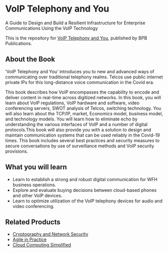 # VoIP Telephony and You

A Guide to Design and Build a Resilient Infrastructure for Enterprise Communications Using the VoIP Technology 

This is the repository for [VoIP Telephony and You](https://in.bpbonline.com/products/voip-telephony-and-you?_pos=1&_sid=388b80d55&_ss=r), published by BPB Publications.

## About the Book
‘VoIP Telephony and You’ introduces you to new and advanced ways of communicating over traditional telephony realms. Telcos use public internet private IPs for this long-distance voice communication in the Covid era.

This book describes how VoIP encompasses the capability to encode and deliver content in real-time across digitized networks. In this book, you will learn about VoIP regulations, VoIP hardware and software, video conferencing servers, SWOT analysis of Telcos, switching technology. You will also learn about the TCP/IP, market, Economics model, business model, and technology models. You will learn how to eliminate echo by understanding the various interfaces of VoIP and a number of digital protocols.This book will also provide you with a solution to design and maintain communication systems that can be used reliably in the Covid-19 times. This book includes several best practices and security measures to secure conversations by use of surveillance methods and VoIP security provisions.  

## What you will learn
* Learn to establish a strong and robust digital communication for WFH business operations.
* Explore and evaluate buying  decisions between cloud-based phones and other VoIP devices.
* Learn to optimize utilization of the VoIP telephony devices for audio and video conferencing.

## Related Products
* [Cryptography and Network Security](https://in.bpbonline.com/products/cryptography-and-network-security?_pos=1&_sid=f0c847483&_ss=r)
* [Agile in Practice](https://in.bpbonline.com/products/agile-in-practice?_pos=1&_sid=e34b948df&_ss=r)
* [Cloud Computing Simplified](https://in.bpbonline.com/products/cloud-computing-simplified?_pos=1&_sid=d82f9de2e&_ss=r)      
